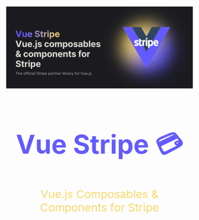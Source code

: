 ![Vue Stripe](./banner.png)

<h1 align="center" style="color: #635bff; font-size: 70px">Vue Stripe 💳</h1>

<p align="center" style="color: #fad86a; font-size: 30px">Vue.js Composables & Components for Stripe</p>